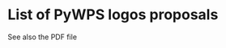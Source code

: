 List of PyWPS logos proposals
=============================

See also the PDF file

[tools]: https://raw.githubusercontent.com/jachym/pywps-logos/master/logo-pywps-prkna.jpg

[board]: https://raw.githubusercontent.com/jachym/pywps-logos/master/logo-pywps-prkna.jpg

[gold]: https://raw.githubusercontent.com/jachym/pywps-logos/master/Gold%20Stamping%20Logo%20PyWPS.jpg

